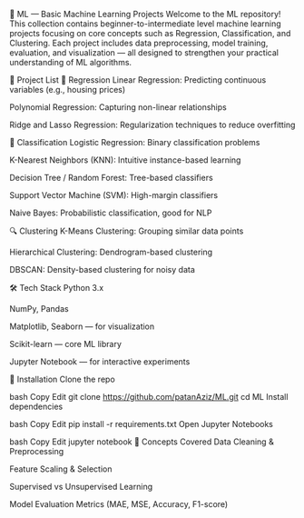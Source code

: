 🤖 ML — Basic Machine Learning Projects
Welcome to the ML repository! This collection contains beginner-to-intermediate level machine learning projects focusing on core concepts such as Regression, Classification, and Clustering. Each project includes data preprocessing, model training, evaluation, and visualization — all designed to strengthen your practical understanding of ML algorithms.

📁 Project List
🔢 Regression
Linear Regression: Predicting continuous variables (e.g., housing prices)

Polynomial Regression: Capturing non-linear relationships

Ridge and Lasso Regression: Regularization techniques to reduce overfitting

🧮 Classification
Logistic Regression: Binary classification problems

K-Nearest Neighbors (KNN): Intuitive instance-based learning

Decision Tree / Random Forest: Tree-based classifiers

Support Vector Machine (SVM): High-margin classifiers

Naive Bayes: Probabilistic classification, good for NLP

🔍 Clustering
K-Means Clustering: Grouping similar data points

Hierarchical Clustering: Dendrogram-based clustering

DBSCAN: Density-based clustering for noisy data

🛠️ Tech Stack
Python 3.x

NumPy, Pandas

Matplotlib, Seaborn — for visualization

Scikit-learn — core ML library

Jupyter Notebook — for interactive experiments

🔧 Installation
Clone the repo

bash
Copy
Edit
git clone https://github.com/patanAziz/ML.git
cd ML
Install dependencies

bash
Copy
Edit
pip install -r requirements.txt
Open Jupyter Notebooks

bash
Copy
Edit
jupyter notebook
🧠 Concepts Covered
Data Cleaning & Preprocessing

Feature Scaling & Selection

Supervised vs Unsupervised Learning

Model Evaluation Metrics (MAE, MSE, Accuracy, F1-score)

